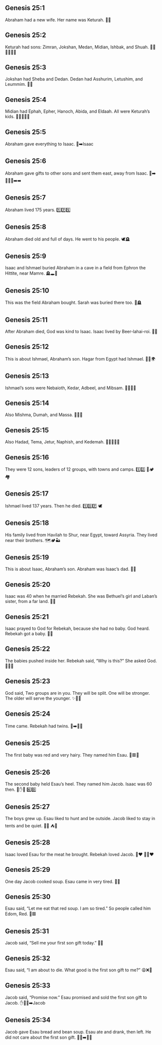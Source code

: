 ## Genesis 25:1
Abraham had a new wife. Her name was Keturah. 💍🙂
## Genesis 25:2
Keturah had sons: Zimran, Jokshan, Medan, Midian, Ishbak, and Shuah. 👶👶👶👶👶👶
## Genesis 25:3
Jokshan had Sheba and Dedan. Dedan had Asshurim, Letushim, and Leummim. 👶🌳
## Genesis 25:4
Midian had Ephah, Epher, Hanoch, Abida, and Eldaah. All were Keturah’s kids. 👶👶👶👶👶
## Genesis 25:5
Abraham gave everything to Isaac. 🎁➡️Isaac
## Genesis 25:6
Abraham gave gifts to other sons and sent them east, away from Isaac. 🎁➡️🧍🧍🧍➡️➡️
## Genesis 25:7
Abraham lived 175 years. 1️⃣7️⃣5️⃣
## Genesis 25:8
Abraham died old and full of days. He went to his people. 🕊️🪦
## Genesis 25:9
Isaac and Ishmael buried Abraham in a cave in a field from Ephron the Hittite, near Mamre. 🪦🕳️🌾
## Genesis 25:10
This was the field Abraham bought. Sarah was buried there too. 🌾🪦
## Genesis 25:11
After Abraham died, God was kind to Isaac. Isaac lived by Beer-lahai-roi. 🙏💙
## Genesis 25:12
This is about Ishmael, Abraham’s son. Hagar from Egypt had Ishmael. 🧍‍♂️🌍
## Genesis 25:13
Ishmael’s sons were Nebaioth, Kedar, Adbeel, and Mibsam. 👶👶👶👶
## Genesis 25:14
Also Mishma, Dumah, and Massa. 👶👶👶
## Genesis 25:15
Also Hadad, Tema, Jetur, Naphish, and Kedemah. 👶👶👶👶👶
## Genesis 25:16
They were 12 sons, leaders of 12 groups, with towns and camps. 1️⃣2️⃣ 👑🏕️🏘️
## Genesis 25:17
Ishmael lived 137 years. Then he died. 1️⃣3️⃣7️⃣ 🕊️
## Genesis 25:18
His family lived from Havilah to Shur, near Egypt, toward Assyria. They lived near their brothers. 🗺️🏕️🏜️
## Genesis 25:19
This is about Isaac, Abraham’s son. Abraham was Isaac’s dad. 👨‍👦
## Genesis 25:20
Isaac was 40 when he married Rebekah. She was Bethuel’s girl and Laban’s sister, from a far land. 💍🙂
## Genesis 25:21
Isaac prayed to God for Rebekah, because she had no baby. God heard. Rebekah got a baby. 🙏👶
## Genesis 25:22
The babies pushed inside her. Rebekah said, “Why is this?” She asked God. 🤰🤔🙏
## Genesis 25:23
God said, Two groups are in you. They will be split. One will be stronger. The older will serve the younger. ✨👶👶
## Genesis 25:24
Time came. Rebekah had twins. 🤰➡️👶👶
## Genesis 25:25
The first baby was red and very hairy. They named him Esau. 🧒🟥🦁
## Genesis 25:26
The second baby held Esau’s heel. They named him Jacob. Isaac was 60 then. 🧒✋👣 6️⃣0️⃣
## Genesis 25:27
The boys grew up. Esau liked to hunt and be outside. Jacob liked to stay in tents and be quiet. 🏹🌲 ⛺📖
## Genesis 25:28
Isaac loved Esau for the meat he brought. Rebekah loved Jacob. 🍖❤️ 👩‍🍼❤️
## Genesis 25:29
One day Jacob cooked soup. Esau came in very tired. 🍲😫
## Genesis 25:30
Esau said, “Let me eat that red soup. I am so tired.” So people called him Edom, Red. 🍲🟥
## Genesis 25:31
Jacob said, “Sell me your first son gift today.” 🤝🎁
## Genesis 25:32
Esau said, “I am about to die. What good is the first son gift to me?” 😩❌🎁
## Genesis 25:33
Jacob said, “Promise now.” Esau promised and sold the first son gift to Jacob. ✋🤝🎁➡️Jacob
## Genesis 25:34
Jacob gave Esau bread and bean soup. Esau ate and drank, then left. He did not care about the first son gift. 🍞🍲➡️🚶‍♂️
